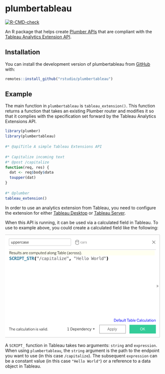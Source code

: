 
# plumbertableau

<!-- badges: start -->
[![R-CMD-check](https://github.com/rstudio/plumbertableau/workflows/R-CMD-check/badge.svg)](https://github.com/rstudio/plumbertableau/actions)
<!-- badges: end -->

An R package that helps create [Plumber APIs](https://www.rplumber.io/) that are
compliant with the [Tableau Analytics Extension
API](https://tableau.github.io/analytics-extensions-api/#).

## Installation

You can install the development version of plumbertableau from
[GitHub](https://github.com/rstudio/plumbertableau) with:

``` r
remotes::install_github("rstudio/plumbertableau")
```

## Example

The main function in `plumbertableau` is `tableau_extension()`. This function
returns a function that takes an existing Plumber router and modifies it so that
it complies with the specification set forward by the Tableau Analytics
Extensions API.

``` r
library(plumber)
library(plumbertableau)

#* @apiTitle A simple Tableau Extensions API

#* Capitalize incoming text
#* @post /capitalize
function(req, res) {
  dat <- req$body$data
  toupper(dat)
}

#* @plumber
tableau_extension()
```

In order to use an analytics extension from Tableau, you need to configure the
extension for either [Tableau
Desktop](https://tableau.github.io/analytics-extensions-api/docs/ae_connect_desktop.html)
or [Tableau
Server](https://tableau.github.io/analytics-extensions-api/docs/ae_connect_server.html).

When this API is running, it can be used via a calculated field in Tableau. To
use to example above, you could create a calculated field like the following:

![Calculated field screen shot](man/figures/calculated-field.png)

A `SCRIPT_` function in Tableau takes two arguments: `string` and `expression`.
When using `plumbertableau`, the `string` argument is the path to the endpoint
you want to use (in this case `/capitalize`). The subsequent `expression` can be
a constant value (in this case `"Hello World"`) or a reference to a data object
in Tableau.

